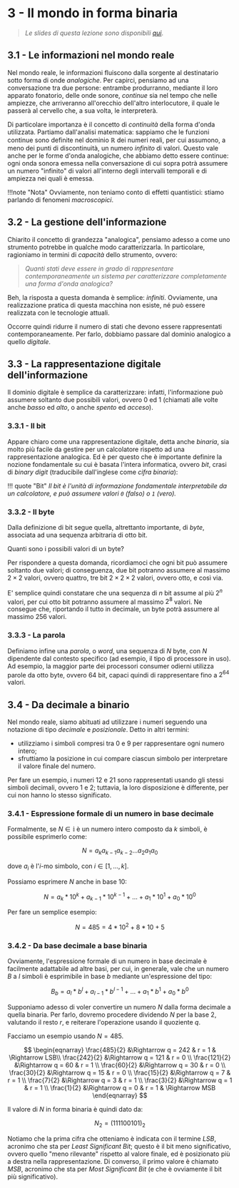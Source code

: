 # 3 - Il mondo in forma binaria

> *Le slides di questa lezione sono disponibili [qui](./slides/03%20-%20Rappresentazione%20binaria%20e%20decimale.pdf)*.

## 3.1 - Le informazioni nel mondo reale

Nel mondo reale, le informazioni fluiscono dalla sorgente al destinatario sotto forma di onde _analogiche_. Per capirci, pensiamo ad una conversazione tra due persone: entrambe produrranno, mediante il loro apparato fonatorio, delle onde sonore, _continue_ sia nel tempo che nelle ampiezze, che arriveranno all'orecchio dell'altro interlocutore, il quale le passerà al cervello che, a sua volta, le interpreterà.

Di particolare importanza è il concetto di _continuità_ della forma d'onda utilizzata. Partiamo dall'analisi matematica: sappiamo che le funzioni continue sono definite nel dominio $\mathbb{R}$ dei numeri reali, per cui assumono, a meno dei punti di discontinuità, un numero _infinito_ di valori. Questo vale anche per le forme d'onda analogiche, che abbiamo detto essere continue: ogni onda sonora emessa nella conversazione di cui sopra potrà assumere un numero "infinito" di valori all'interno degli intervalli temporali e di ampiezza nei quali è emessa.

!!!note "Nota"
Ovviamente, non teniamo conto di effetti quantistici: stiamo parlando di fenomeni _macroscopici_.

## 3.2 - La gestione dell'informazione

Chiarito il concetto di grandezza "analogica", pensiamo adesso a come uno strumento potrebbe in qualche modo caratterizzarla. In particolare, ragioniamo in termini di _capacità_ dello strumento, ovvero:

> _Quanti stati deve essere in grado di rappresentare contemporaneamente un sistema per caratterizzare completamente una forma d'onda analogica?_

Beh, la risposta a questa domanda è semplice: _infiniti_. Ovviamente, una realizzazione pratica di questa macchina non esiste, né può essere realizzata con le tecnologie attuali.

Occorre quindi ridurre il numero di stati che devono essere rappresentati contemporaneamente. Per farlo, dobbiamo passare dal dominio analogico a quello _digitale_.

## 3.3 - La rappresentazione digitale dell'informazione

Il dominio digitale è semplice da caratterizzare: infatti, l'informazione può assumere soltanto due possibili valori, ovvero $0$ ed $1$ (chiamati alle volte anche _basso_ ed _alto_, o anche _spento_ ed _acceso_).

### 3.3.1 - Il bit

Appare chiaro come una rappresentazione digitale, detta anche _binaria_, sia molto più facile da gestire per un calcolatore rispetto ad una rappresentazione analogica. Ed è per questo che è importante definire la nozione fondamentale su cui è basata l'intera informatica, ovvero _bit_, crasi di _binary digit_ (traducibile dall'inglese come _cifra binaria_):

!!! quote "Bit"
    _Il bit è l'unità di informazione fondamentale interpretabile da un calcolatore, e può assumere valori `0` (falso) o `1` (vero)._

### 3.3.2 - Il byte

Dalla definizione di bit segue quella, altrettanto importante, di _byte_, associata ad una sequenza arbitraria di otto bit.

Quanti sono i possibili valori di un byte?

Per rispondere a questa domanda, ricordiamoci che ogni bit può assumere soltanto due valori; di conseguenza, due bit potranno assumere al massimo $2 \times 2$ valori, ovvero quattro, tre bit $2 \times 2 \times 2$ valori, ovvero otto, e così via.

E' semplice quindi constatare che una sequenza di $n$ bit assume al più $2^n$ valori, per cui otto bit potranno assumere al massimo $2^8$ valori. Ne consegue che, riportando il tutto in decimale, un byte potrà assumere al massimo 256 valori.

### 3.3.3 - La parola

Definiamo infine una _parola_, o _word_, una sequenza di $N$ byte, con $N$ dipendente dal contesto specifico (ad esempio, il tipo di processore in uso). Ad esempio, la maggior parte dei processori consumer odierni utilizza parole da otto byte, ovvero 64 bit, capaci quindi di rappresentare fino a $2^64$ valori.

## 3.4 - Da decimale a binario

Nel mondo reale, siamo abituati ad utilizzare i numeri seguendo una notazione di tipo _decimale_ e _posizionale_. Detto in altri termini:

- utilizziamo i simboli compresi tra $0$ e $9$ per rappresentare ogni numero intero;
- sfruttiamo la posizione in cui compare ciascun simbolo per interpretare il valore finale del numero.

Per fare un esempio, i numeri $12$ e $21$ sono rappresentati usando gli stessi simboli decimali, ovvero $1$ e $2$; tuttavia, la loro disposizione è differente, per cui non hanno lo stesso significato.

### 3.4.1 - Espressione formale di un numero in base decimale

Formalmente, se $N \in \mathbb{i}$ è un numero intero composto da $k$ simboli, è possibile esprimerlo come:

$$
N = a_k a_{k-1} a_{k-2} \ldots a_2 a_1 a_0
$$

dove $a_i$ è l'$i$-mo simbolo, con $i \in [1, \ldots, k]$.

Possiamo esprimere $N$ anche in base $10$:

$$
N = a_k * 10^k + a_{k-1} * 10^{k-1} + \ldots + a_1 * 10^1 + a_0 * 10^0
$$

Per fare un semplice esempio:

$$
N = 485 = 4 * 10^2 + 8 * 10 + 5
$$

### 3.4.2 - Da base decimale a base binaria

Ovviamente, l'espressione formale di un numero in base decimale è facilmente adattabile ad altre basi, per cui, in generale, vale che un numero $B$ a $l$ simboli è esprimibile in base $b$ mediante un'espressione del tipo:

$$
B_{b} = a_l * b^l + a_{l-1} * b^{l-1} + \ldots + a_1 * b^1 + a_0 * b^0
$$

Supponiamo adesso di voler convertire un numero $N$ dalla forma decimale a quella binaria. Per farlo, dovremo procedere dividendo $N$ per la base $2$, valutando il resto $r$, e reiterare l'operazione usando il quoziente $q$.

Facciamo un esempio usando $N = 485$.

$$
\begin{eqnarray}
\frac{485}{2} &\Rightarrow q = 242 & r = 1 & \Rightarrow LSB\\
\frac{242}{2} &\Rightarrow q = 121 & r = 0 \\
\frac{121}{2} &\Rightarrow q = 60 & r = 1 \\
\frac{60}{2} &\Rightarrow q = 30 & r = 0 \\
\frac{30}{2} &\Rightarrow q = 15 & r = 0 \\
\frac{15}{2} &\Rightarrow q = 7 & r = 1 \\
\frac{7}{2} &\Rightarrow q = 3 & r = 1 \\
\frac{3}{2} &\Rightarrow q = 1 & r = 1 \\
\frac{1}{2} &\Rightarrow q = 0 & r = 1 & \Rightarrow MSB
\end{eqnarray}
$$

Il valore di $N$ in forma binaria è quindi dato da:

$$
N_{2} = (111100101)_2
$$

Notiamo che la prima cifra che otteniamo è indicata con il termine _LSB_, acronimo che sta per _Least Significant Bit_; questo è il bit meno significativo, ovvero quello "meno rilevante" rispetto al valore finale, ed è posizionato più a destra nella rappresentazione. Di converso, il primo valore è chiamato _MSB_, acronimo che sta per _Most Significant Bit_ (e che è ovviamente il bit più significativo).

